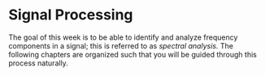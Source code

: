 # Signal Processing

The goal of this week is to be able to identify and analyze frequency components in a signal; this is referred to as _spectral analysis._ The following chapters are organized such that you will be guided through this process naturally.